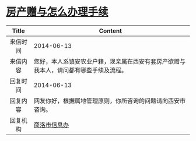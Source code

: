 # <a href="http://www.shangluo.gov.cn/zmhd/ldxxxx.jsp?urltype=leadermail.LeaderMailContentUrl&wbtreeid=1112&leadermailid=2532">房产赠与怎么办理手续</a>
| Title |                        Content                         |
|:-----:|--------------------------------------------------------|
| 来信时间  | 2014-06-13                                             |
| 来信内容  | 您好，本人系镇安农业户籍，现亲属在西安有套房产欲赠与我本人，请问都有哪些手续及流程。             |
| 回复时间  | 2014-06-13                                             |
| 回复内容  | 网友你好，根据属地管理原则，你所咨询的问题请向西安市咨询。                          |
| 回复机构  | <a href="../../category/agencies/商洛市信息办.md">商洛市信息办</a> |